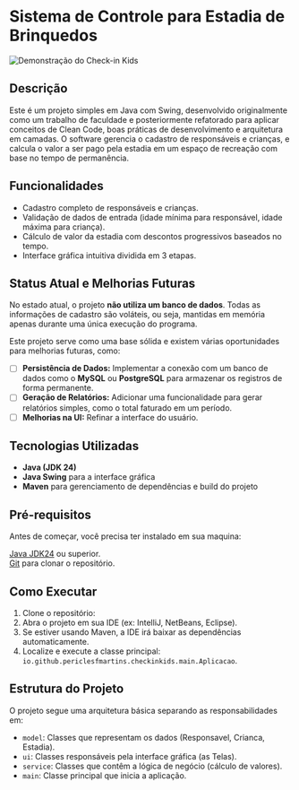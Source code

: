 # Sistema de Controle para Estadia de Brinquedos

![Demonstração do Check-in Kids](https://i.imgur.com/SPQWv7J.gif)

## Descrição

Este é um projeto simples em Java com Swing, desenvolvido originalmente como um trabalho de faculdade e posteriormente refatorado para aplicar conceitos de Clean Code, boas práticas de desenvolvimento e arquitetura em camadas. O software gerencia o cadastro de responsáveis e crianças, e calcula o valor a ser pago pela estadia em um espaço de recreação com base no tempo de permanência.

## Funcionalidades

- Cadastro completo de responsáveis e crianças.
- Validação de dados de entrada (idade mínima para responsável, idade máxima para criança).
- Cálculo de valor da estadia com descontos progressivos baseados no tempo.
- Interface gráfica intuitiva dividida em 3 etapas.

## Status Atual e Melhorias Futuras

No estado atual, o projeto **não utiliza um banco de dados**. Todas as informações de cadastro são voláteis, ou seja, mantidas em memória apenas durante uma única execução do programa.

Este projeto serve como uma base sólida e existem várias oportunidades para melhorias futuras, como:

- [ ] **Persistência de Dados:** Implementar a conexão com um banco de dados como o **MySQL** ou **PostgreSQL** para armazenar os registros de forma permanente.
- [ ] **Geração de Relatórios:** Adicionar uma funcionalidade para gerar relatórios simples, como o total faturado em um período.
- [ ] **Melhorias na UI:** Refinar a interface do usuário.

## Tecnologias Utilizadas

- **Java (JDK 24)**
- **Java Swing** para a interface gráfica
- **Maven** para gerenciamento de dependências e build do projeto

## Pré-requisitos

Antes de começar, você precisa ter instalado em sua maquina:

[Java JDK24](https://www.oracle.com/java/technologies/downloads/) ou superior.  
[Git](https://git-scm.com/) para clonar o repositório.

## Como Executar

1. Clone o repositório:
2. Abra o projeto em sua IDE (ex: IntelliJ, NetBeans, Eclipse).
3. Se estiver usando Maven, a IDE irá baixar as dependências automaticamente.
4. Localize e execute a classe principal: `io.github.periclesfmartins.checkinkids.main.Aplicacao`.

## Estrutura do Projeto

O projeto segue uma arquitetura básica separando as responsabilidades em:

- `model`: Classes que representam os dados (Responsavel, Crianca, Estadia).
- `ui`: Classes responsáveis pela interface gráfica (as Telas).
- `service`: Classes que contêm a lógica de negócio (cálculo de valores).
- `main`: Classe principal que inicia a aplicação.
